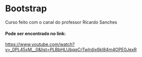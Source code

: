 # Bootstrap

Curso feito com o canal do professor Ricardo Sanches

<h4>Pode ser encontrado no link:</h4>

https://www.youtube.com/watch?v=_0PL45xM__0&list=PLBbHLUbqqCrTwIrdix6kl84m4OPE0JexR
